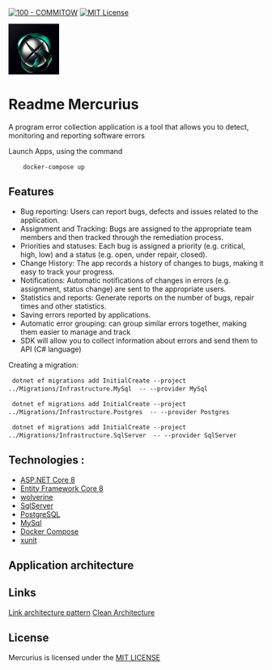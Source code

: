 [![100 - COMMITOW](https://img.shields.io/badge/100-COMMITOW-2ea44f)](https://100commitow.pl/)
[![MIT License](https://img.shields.io/badge/License-MIT-green.svg)](https://choosealicense.com/licenses/mit/)

![Logo](/images/logo.png)

# Readme Mercurius
A program error collection application is a tool that allows you to detect,
monitoring and reporting software errors

Launch Apps, using the command

```
    docker-compose up
```

## Features
- Bug reporting: Users can report bugs, defects and issues related to the application.
- Assignment and Tracking: Bugs are assigned to the appropriate team members and then tracked through the remediation process.
- Priorities and statuses: Each bug is assigned a priority (e.g. critical, high, low) and a status (e.g. open, under repair, closed).
- Change History: The app records a history of changes to bugs, making it easy to track your progress.
- Notifications: Automatic notifications of changes in errors (e.g. assignment, status change) are sent to the appropriate users.
- Statistics and reports: Generate reports on the number of bugs, repair times and other statistics.
- Saving errors reported by applications.
- Automatic error grouping: can group similar errors together, making them easier to manage and track
- SDK will allow you to collect information about errors and send them to API (C# language)

Creating a migration:

```
 dotnet ef migrations add InitialCreate --project ../Migrations/Infrastructure.MySql  -- --provider MySql
```
```
 dotnet ef migrations add InitialCreate --project ../Migrations/Infrastructure.Postgres  -- --provider Postgres
```
```
 dotnet ef migrations add InitialCreate --project ../Migrations/Infrastructure.SqlServer  -- --provider SqlServer
```


## Technologies :
* [ASP.NET Core 8](https://docs.microsoft.com/en-us/aspnet/core/introduction-to-aspnet-core)
* [Entity Framework Core 8](https://docs.microsoft.com/en-us/ef/core/)
* [wolverine](https://wolverine.netlify.app/)
* [SqlServer](Microsoft.EntityFrameworkCore.SqlServer)
* [PostgreSQL](Npgsql.EntityFrameworkCore.PostgreSQL)
* [MySql](Pomelo.EntityFrameworkCore.MySql)
* [Docker Compose](https://docs.docker.com/compose/)
* [xunit](https://xunit.net/)
## Application architecture

## Links
[Link architecture pattern](https://github.com/dotnet-architecture/eShopOnWeb)
[Clean Architecture](https://github.com/jasontaylordev/CleanArchitecture)




## License

Mercurius is licensed under the [MIT LICENSE](https://choosealicense.com/licenses/mit/) 
